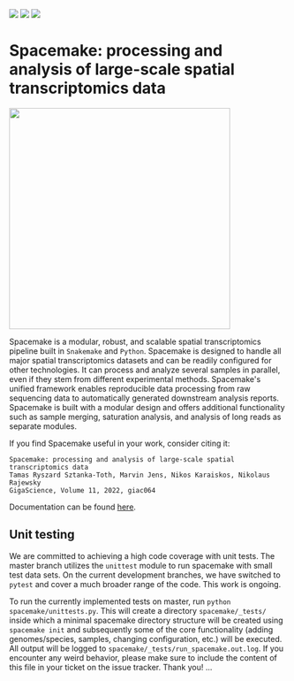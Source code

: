 <a href="https://pypi.org/project/spacemake/">
   <img src="https://img.shields.io/pypi/v/spacemake.svg" / ></a>
   
<a href="https://spacemake.readthedocs.io/">
   <img src="https://readthedocs.org/projects/spacemake/badge/?version=latest" / ></a>
   
 <a href="https://pepy.tech/project/spacemake">
   <img src="https://pepy.tech/badge/spacemake" / ></a>

# Spacemake: processing and analysis of large-scale spatial transcriptomics data

<img src="https://raw.githubusercontent.com/rajewsky-lab/spacemake/master/docs/graphical_abstract_twitter.png" width="400" />

Spacemake is a modular, robust, and scalable spatial transcriptomics pipeline built in `Snakemake` and `Python`. Spacemake is designed to handle all major spatial transcriptomics datasets and can be readily configured for other technologies. It can process and analyze several samples in parallel, even if they stem from different experimental methods. Spacemake's unified framework enables reproducible data processing from raw sequencing data to automatically generated downstream analysis reports. Spacemake is built with a modular design and offers additional functionality such as sample merging, saturation analysis, and analysis of long reads as separate modules.

If you find Spacemake useful in your work, consider citing it: 

```
Spacemake: processing and analysis of large-scale spatial transcriptomics data
Tamas Ryszard Sztanka-Toth, Marvin Jens, Nikos Karaiskos, Nikolaus Rajewsky
GigaScience, Volume 11, 2022, giac064
```

Documentation can be found [here](https://spacemake.readthedocs.io/en/latest/).

## Unit testing

We are committed to achieving a high code coverage with unit tests. The master branch utilizes the `unittest` module to run spacemake with small test data sets. On the current development branches, we have switched to `pytest` and cover a much broader range of the code. This work is ongoing.

To run the currently implemented tests on master, run `python spacemake/unittests.py`. This will create a directory `spacemake/_tests/` inside which a minimal spacemake directory structure will be created using `spacemake init` and subsequently some of the core functionality (adding genomes/species, samples, changing configuration, etc.) will be executed. All output will be logged to `spacemake/_tests/run_spacemake.out.log`. If you encounter any weird behavior, please make sure to include the content of this file in your ticket on the issue tracker. Thank you!
...
